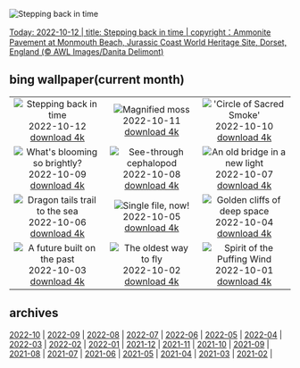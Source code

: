 ![Stepping back in time](https://cn.bing.com/th?id=OHR.AmmoniteGraveyard_EN-US7510840532_UHD.jpg&w=1000)

[Today: 2022-10-12 | title: Stepping back in time | copyright：Ammonite Pavement at Monmouth Beach, Jurassic Coast World Heritage Site, Dorset, England (© AWL Images/Danita Delimont)](https://cn.bing.com/th?id=OHR.AmmoniteGraveyard_EN-US7510840532_UHD.jpg)

## bing wallpaper(current month)

|  |  |  |
| :----: | :----: | :----: |
| ![Stepping back in time](https://cn.bing.com/th?id=OHR.AmmoniteGraveyard_EN-US7510840532_UHD.jpg&pid=hp&w=384&h=216&rs=1&c=4) <br/>2022-10-12 [download 4k](https://cn.bing.com/th?id=OHR.AmmoniteGraveyard_EN-US7510840532_UHD.jpg)| ![Magnified moss](https://cn.bing.com/th?id=OHR.TortulaMoss_EN-US7128071079_UHD.jpg&pid=hp&w=384&h=216&rs=1&c=4) <br/>2022-10-11 [download 4k](https://cn.bing.com/th?id=OHR.TortulaMoss_EN-US7128071079_UHD.jpg)| !['Circle of Sacred Smoke'](https://cn.bing.com/th?id=OHR.SacredSmoke_EN-US7047459944_UHD.jpg&pid=hp&w=384&h=216&rs=1&c=4) <br/>2022-10-10 [download 4k](https://cn.bing.com/th?id=OHR.SacredSmoke_EN-US7047459944_UHD.jpg)|
| ![What's blooming so brightly?](https://cn.bing.com/th?id=OHR.ChukchiSea_EN-US6494940864_UHD.jpg&pid=hp&w=384&h=216&rs=1&c=4) <br/>2022-10-09 [download 4k](https://cn.bing.com/th?id=OHR.ChukchiSea_EN-US6494940864_UHD.jpg)| ![See-through cephalopod](https://cn.bing.com/th?id=OHR.GlassOctopus_EN-US6394802515_UHD.jpg&pid=hp&w=384&h=216&rs=1&c=4) <br/>2022-10-08 [download 4k](https://cn.bing.com/th?id=OHR.GlassOctopus_EN-US6394802515_UHD.jpg)| ![An old bridge in a new light](https://cn.bing.com/th?id=OHR.OberbaumBridge_EN-US6324390642_UHD.jpg&pid=hp&w=384&h=216&rs=1&c=4) <br/>2022-10-07 [download 4k](https://cn.bing.com/th?id=OHR.OberbaumBridge_EN-US6324390642_UHD.jpg)|
| ![Dragon tails trail to the sea](https://cn.bing.com/th?id=OHR.BayofBiscay_EN-US8933430968_UHD.jpg&pid=hp&w=384&h=216&rs=1&c=4) <br/>2022-10-06 [download 4k](https://cn.bing.com/th?id=OHR.BayofBiscay_EN-US8933430968_UHD.jpg)| ![Single file, now!](https://cn.bing.com/th?id=OHR.FlamingoTeacher_EN-US8819896781_UHD.jpg&pid=hp&w=384&h=216&rs=1&c=4) <br/>2022-10-05 [download 4k](https://cn.bing.com/th?id=OHR.FlamingoTeacher_EN-US8819896781_UHD.jpg)| ![Golden cliffs of deep space](https://cn.bing.com/th?id=OHR.CosmicCliffs_EN-US8727581889_UHD.jpg&pid=hp&w=384&h=216&rs=1&c=4) <br/>2022-10-04 [download 4k](https://cn.bing.com/th?id=OHR.CosmicCliffs_EN-US8727581889_UHD.jpg)|
| ![A future built on the past](https://cn.bing.com/th?id=OHR.Porthuis_EN-US8462686696_UHD.jpg&pid=hp&w=384&h=216&rs=1&c=4) <br/>2022-10-03 [download 4k](https://cn.bing.com/th?id=OHR.Porthuis_EN-US8462686696_UHD.jpg)| ![The oldest way to fly](https://cn.bing.com/th?id=OHR.LotsOBalloons_EN-US8236203600_UHD.jpg&pid=hp&w=384&h=216&rs=1&c=4) <br/>2022-10-02 [download 4k](https://cn.bing.com/th?id=OHR.LotsOBalloons_EN-US8236203600_UHD.jpg)| ![Spirit of the Puffing Wind](https://cn.bing.com/th?id=OHR.BridalVeilFalls_EN-US8055892423_UHD.jpg&pid=hp&w=384&h=216&rs=1&c=4) <br/>2022-10-01 [download 4k](https://cn.bing.com/th?id=OHR.BridalVeilFalls_EN-US8055892423_UHD.jpg)|

## archives

[2022-10](https://github.com/acc8226/bing-wallpaper/tree/main/archives/2022-10.md) | [2022-09](https://github.com/acc8226/bing-wallpaper/tree/main/archives/2022-09.md) | [2022-08](https://github.com/acc8226/bing-wallpaper/tree/main/archives/2022-08.md) | [2022-07](https://github.com/acc8226/bing-wallpaper/tree/main/archives/2022-07.md) | [2022-06](https://github.com/acc8226/bing-wallpaper/tree/main/archives/2022-06.md) | [2022-05](https://github.com/acc8226/bing-wallpaper/tree/main/archives/2022-05.md) | [2022-04](https://github.com/acc8226/bing-wallpaper/tree/main/archives/2022-04.md) | [2022-03](https://github.com/acc8226/bing-wallpaper/tree/main/archives/2022-03.md) |
[2022-02](https://github.com/acc8226/bing-wallpaper/tree/main/archives/2022-02.md) | [2022-01](https://github.com/acc8226/bing-wallpaper/tree/main/archives/2022-01.md) | [2021-12](https://github.com/acc8226/bing-wallpaper/tree/main/archives/2021-12.md) | [2021-11](https://github.com/acc8226/bing-wallpaper/tree/main/archives/2021-11.md) | [2021-10](https://github.com/acc8226/bing-wallpaper/tree/main/archives/2021-10.md) | [2021-09](https://github.com/acc8226/bing-wallpaper/tree/main/archives/2021-09.md) | [2021-08](https://github.com/acc8226/bing-wallpaper/tree/main/archives/2021-08.md) | [2021-07](https://github.com/acc8226/bing-wallpaper/tree/main/archives/2021-07.md) |
[2021-06](https://github.com/acc8226/bing-wallpaper/tree/main/archives/2021-06.md) | [2021-05](https://github.com/acc8226/bing-wallpaper/tree/main/archives/2021-05.md) | [2021-04](https://github.com/acc8226/bing-wallpaper/tree/main/archives/2021-04.md) | [2021-03](https://github.com/acc8226/bing-wallpaper/tree/main/archives/2021-03.md) | [2021-02](https://github.com/acc8226/bing-wallpaper/tree/main/archives/2021-02.md) |
